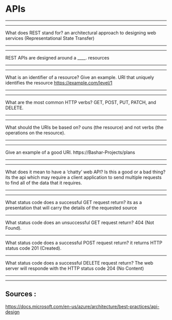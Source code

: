 # APIs
**               **
**               **

What does REST stand for?
an architectural approach to designing web services (Representational State Transfer)
**               **
**               **
REST APIs are designed around a ____.
resources
**               **
**               **
What is an identifier of a resource? Give an example.
URI that uniquely identifies the resource
https://example.com/level/1
**               **
**               **

What are the most common HTTP verbs?
GET, POST, PUT, PATCH, and DELETE.
**               **
**               **

What should the URIs be based on?
ouns (the resource) and not verbs (the operations on the resource).
**               **
**               **
Give an example of a good URI.
https://Bashar-Projects/plans
**               **
**               **
What does it mean to have a ‘chatty’ web API? Is this a good or a bad thing?
its the api which may require a client application to send multiple requests to find all of the data that it requires.
**               **
**               **
What status code does a successful GET request return?
its as a presentation that will carry the details of the requested source
**               **
What status code does an unsuccessful GET request return?
404 (Not Found).
**               **
What status code does a successful POST request return?
it returns HTTP status code 201 (Created).
**               **
What status code does a successful DELETE request return?
The web server will responde with the HTTP status code 204 (No Content)
**               **
**               **
 ## Sources : 
 https://docs.microsoft.com/en-us/azure/architecture/best-practices/api-design
